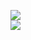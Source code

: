 [![](https://img.shields.io/badge/Made%20With-Github%20Spray-lightgrey.svg?style=for-the-badge&logo=github)](https://github.com/Annihil/github-spray#7091)  
[![](https://i.imgur.com/2DrTn0Z.gif)](https://github.com/Annihil/github-spray)